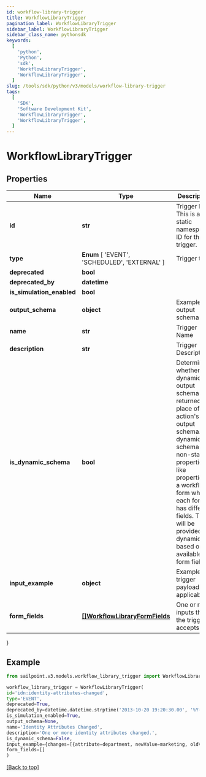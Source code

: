 ```yaml
---
id: workflow-library-trigger
title: WorkflowLibraryTrigger
pagination_label: WorkflowLibraryTrigger
sidebar_label: WorkflowLibraryTrigger
sidebar_class_name: pythonsdk
keywords:
  [
    'python',
    'Python',
    'sdk',
    'WorkflowLibraryTrigger',
    'WorkflowLibraryTrigger',
  ]
slug: /tools/sdk/python/v3/models/workflow-library-trigger
tags:
  [
    'SDK',
    'Software Development Kit',
    'WorkflowLibraryTrigger',
    'WorkflowLibraryTrigger',
  ]
---
```


# WorkflowLibraryTrigger

## Properties

| Name | Type | Description | Notes |
| --- | --- | --- | --- |
| **id** | **str** | Trigger ID. This is a static namespaced ID for the trigger. | [optional] |
| **type** | **Enum** [ 'EVENT', 'SCHEDULED', 'EXTERNAL' ] | Trigger type | [optional] |
| **deprecated** | **bool** |  | [optional] |
| **deprecated_by** | **datetime** |  | [optional] |
| **is_simulation_enabled** | **bool** |  | [optional] |
| **output_schema** | **object** | Example output schema | [optional] |
| **name** | **str** | Trigger Name | [optional] |
| **description** | **str** | Trigger Description | [optional] |
| **is_dynamic_schema** | **bool** | Determines whether the dynamic output schema is returned in place of the action's output schema. The dynamic schema lists non-static properties, like properties of a workflow form where each form has different fields. These will be provided dynamically based on available form fields. | [optional] [default to False] |
| **input_example** | **object** | Example trigger payload if applicable | [optional] |
| **form_fields** | [**[]WorkflowLibraryFormFields**](workflow-library-form-fields) | One or more inputs that the trigger accepts | [optional] |

}

## Example

```python
from sailpoint.v3.models.workflow_library_trigger import WorkflowLibraryTrigger

workflow_library_trigger = WorkflowLibraryTrigger(
id='idn:identity-attributes-changed',
type='EVENT',
deprecated=True,
deprecated_by=datetime.datetime.strptime('2013-10-20 19:20:30.00', '%Y-%m-%d %H:%M:%S.%f'),
is_simulation_enabled=True,
output_schema=None,
name='Identity Attributes Changed',
description='One or more identity attributes changed.',
is_dynamic_schema=False,
input_example={changes=[{attribute=department, newValue=marketing, oldValue=sales}, {attribute=manager, newValue={id=ee769173319b41d19ccec6c235423236c, name=mean.guy, type=IDENTITY}, oldValue={id=ee769173319b41d19ccec6c235423237b, name=nice.guy, type=IDENTITY}}, {attribute=email, newValue=john.doe@gmail.com, oldValue=john.doe@hotmail.com}], identity={id=ee769173319b41d19ccec6cea52f237b, name=john.doe, type=IDENTITY}},
form_fields=[]
)

```

[[Back to top]](#)
